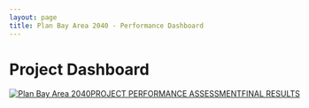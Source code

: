 ```yaml
---
layout: page
title: Plan Bay Area 2040 - Performance Dashboard
---
```


# Project Dashboard
<script type='text/javascript' src='https://public.tableau.com/javascripts/api/viz_v1.js'></script><div class='tableauPlaceholder' style='width: 1004px; height: 1619px;'><noscript><a href='#'><img alt='Plan Bay Area 2040PROJECT PERFORMANCE ASSESSMENTFINAL RESULTS ' src='https:&#47;&#47;public.tableau.com&#47;static&#47;images&#47;Pl&#47;PlanBayArea2040ProjectPerformanceAssessmentFinalResults&#47;MAYDASH&#47;1_rss.png' style='border: none' /></a></noscript><object class='tableauViz' width='1004' height='1619' style='display:none;'><param name='host_url' value='https%3A%2F%2Fpublic.tableau.com%2F' /> <param name='site_root' value='' /><param name='name' value='PlanBayArea2040ProjectPerformanceAssessmentFinalResults&#47;MAYDASH' /><param name='tabs' value='no' /><param name='toolbar' value='yes' /><param name='static_image' value='https:&#47;&#47;public.tableau.com&#47;static&#47;images&#47;Pl&#47;PlanBayArea2040ProjectPerformanceAssessmentFinalResults&#47;MAYDASH&#47;1.png' /> <param name='animate_transition' value='yes' /><param name='display_static_image' value='yes' /><param name='display_spinner' value='yes' /><param name='display_overlay' value='yes' /><param name='display_count' value='yes' /><param name='showTabs' value='y' /></object></div>